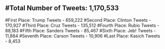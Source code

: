 #Total Number of Tweets: 1,170,533 
---
#First Place: Trump Tweets - 659,222
#Second Place: Clinton Tweets - 170,927
#Third Place: Cruz Tweets - 135,512
#Fourth Place: Rubio Tweets - 88,183
#Fifth Place: Sanders Tweets - 85,467
#Sixth Place: Jeb! Tweets - 11,884
#Seventh Place: Carson Tweets - 10,906
#Last Place: Kasich Tweets - 8,453
